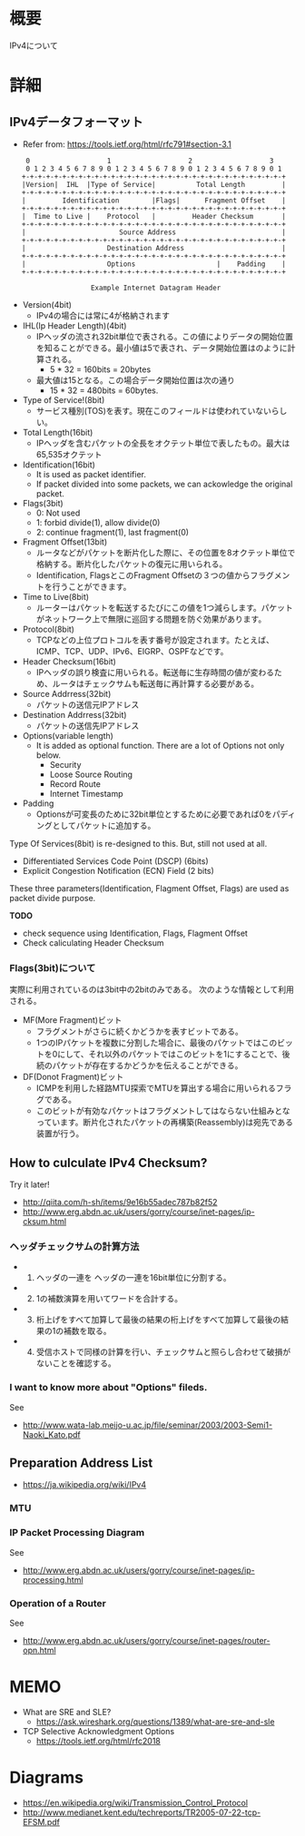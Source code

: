 # 概要
IPv4について

# 詳細

## IPv4データフォーマット

- Refer from: https://tools.ietf.org/html/rfc791#section-3.1
```
    0                   1                   2                   3
    0 1 2 3 4 5 6 7 8 9 0 1 2 3 4 5 6 7 8 9 0 1 2 3 4 5 6 7 8 9 0 1
   +-+-+-+-+-+-+-+-+-+-+-+-+-+-+-+-+-+-+-+-+-+-+-+-+-+-+-+-+-+-+-+-+
   |Version|  IHL  |Type of Service|          Total Length         |
   +-+-+-+-+-+-+-+-+-+-+-+-+-+-+-+-+-+-+-+-+-+-+-+-+-+-+-+-+-+-+-+-+
   |         Identification        |Flags|      Fragment Offset    |
   +-+-+-+-+-+-+-+-+-+-+-+-+-+-+-+-+-+-+-+-+-+-+-+-+-+-+-+-+-+-+-+-+
   |  Time to Live |    Protocol   |         Header Checksum       |
   +-+-+-+-+-+-+-+-+-+-+-+-+-+-+-+-+-+-+-+-+-+-+-+-+-+-+-+-+-+-+-+-+
   |                       Source Address                          |
   +-+-+-+-+-+-+-+-+-+-+-+-+-+-+-+-+-+-+-+-+-+-+-+-+-+-+-+-+-+-+-+-+
   |                    Destination Address                        |
   +-+-+-+-+-+-+-+-+-+-+-+-+-+-+-+-+-+-+-+-+-+-+-+-+-+-+-+-+-+-+-+-+
   |                    Options                    |    Padding    |
   +-+-+-+-+-+-+-+-+-+-+-+-+-+-+-+-+-+-+-+-+-+-+-+-+-+-+-+-+-+-+-+-+

                    Example Internet Datagram Header
```

- Version(4bit)
  - IPv4の場合には常に4が格納されます
- IHL(Ip Header Length)(4bit)
  - IPヘッダの流され32bit単位で表される。この値によりデータの開始位置を知ることができる。最小値は5で表され、データ開始位置はのように計算される。
    - 5 * 32 = 160bits = 20bytes
  - 最大値は15となる。この場合データ開始位置は次の通り
    - 15 * 32 = 480bits = 60bytes.
- Type of Service!(8bit)
  - サービス種別(TOS)を表す。現在このフィールドは使われていないらしい。
- Total Length(16bit)
  - IPヘッダを含むパケットの全長をオクテット単位で表したもの。最大は65,535オクテット
- Identification(16bit)
  - It is used as packet identifier.
  - If packet divided into some packets, we can ackowledge the original packet.
- Flags(3bit)
  - 0: Not used
  - 1: forbid divide(1), allow divide(0)
  - 2: continue fragment(1), last fragment(0)
- Fragment Offset(13bit)
  - ルータなどがパケットを断片化した際に、その位置を8オクテット単位で格納する。断片化したパケットの復元に用いられる。
  - Identification, FlagsとこのFragment Offsetの３つの値からフラグメントを行うことができます。
- Time to Live(8bit)
  - ルーターはパケットを転送するたびにこの値を1つ減らします。パケットがネットワーク上で無限に巡回する問題を防ぐ効果があります。
- Protocol(8bit)
  - TCPなどの上位プロトコルを表す番号が設定されます。たとえば、ICMP、TCP、UDP、IPv6、EIGRP、OSPFなどです。
- Header Checksum(16bit)
  - IPヘッダの誤り検査に用いられる。転送毎に生存時間の値が変わるため、ルータはチェックサムも転送毎に再計算する必要がある。
- Source Addrress(32bit)
  - パケットの送信元IPアドレス
- Destination Addrress(32bit)
  - パケットの送信先IPアドレス
- Options(variable length)
  - It is added as optional function. There are a lot of Options not only below.
    - Security
    - Loose Source Routing
    - Record Route
    - Internet Timestamp
- Padding
  - Optionsが可変長のために32bit単位とするために必要であれば0をパディングとしてパケットに追加する。


Type Of Services(8bit) is re-designed to this. But, still not used at all.
- Differentiated Services Code Point (DSCP) (6bits)
- Explicit Congestion Notification (ECN) Field (2 bits) 

These three parameters(Identification, Flagment Offset, Flags) are used as packet divide purpose.

**TODO**
- check sequence using Identification, Flags, Flagment Offset 
- Check caliculating Header Checksum 

### Flags(3bit)について
実際に利用されているのは3bit中の2bitのみである。
次のような情報として利用される。
- MF(More Fragment)ビット
  - フラグメントがさらに続くかどうかを表すビットである。
  - 1つのIPパケットを複数に分割した場合に、最後のパケットではこのビットを0にして、それ以外のパケットではこのビットを1にすることで、後続のパケットが存在するかどうかを伝えることができる。
- DF(Donot Fragment)ビット
  - ICMPを利用した経路MTU探索でMTUを算出する場合に用いられるフラグである。
  - このビットが有効なパケットはフラグメントしてはならない仕組みとなっています。断片化されたパケットの再構築(Reassembly)は宛先である装置が行う。

## How to culculate IPv4 Checksum?
Try it later!
- http://qiita.com/h-sh/items/9e16b55adec787b82f52
- http://www.erg.abdn.ac.uk/users/gorry/course/inet-pages/ip-cksum.html

### ヘッダチェックサムの計算方法

- 1. ヘッダの一連を ヘッダの一連を16bit単位に分割する。
- 2. 1の補数演算を用いてワードを合計する。
- 3. 桁上げをすべて加算して最後の結果の桁上げをすべて加算して最後の結果の1の補数を取る。
- 4. 受信ホストで同様の計算を行い、チェックサムと照らし合わせて破損がないことを確認する。

### I want to know more about "Options" fileds.
See 
- http://www.wata-lab.meijo-u.ac.jp/file/seminar/2003/2003-Semi1-Naoki_Kato.pdf

## Preparation Address List
- https://ja.wikipedia.org/wiki/IPv4

### MTU


### IP Packet Processing Diagram
See
- http://www.erg.abdn.ac.uk/users/gorry/course/inet-pages/ip-processing.html


### Operation of a Router
See
- http://www.erg.abdn.ac.uk/users/gorry/course/inet-pages/router-opn.html

# MEMO
- What are SRE and SLE?
  - https://ask.wireshark.org/questions/1389/what-are-sre-and-sle
- TCP Selective Acknowledgment Options
  - https://tools.ietf.org/html/rfc2018

# Diagrams 
- https://en.wikipedia.org/wiki/Transmission_Control_Protocol
- http://www.medianet.kent.edu/techreports/TR2005-07-22-tcp-EFSM.pdf
